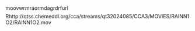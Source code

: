    moov   wrmra   ormda   grdrf    url    Rhttp://qtss.chemeddl.org/cca/streams/qt32024085/CCA3/MOVIES/RAINN1O2/RAINN1O2.mov 
